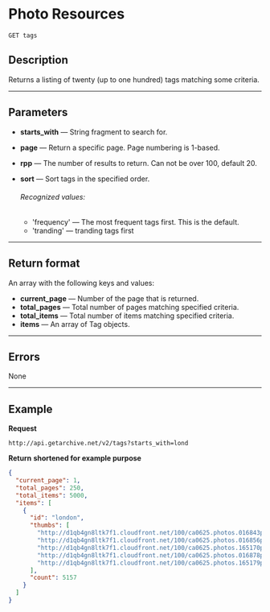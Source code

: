 # Photo Resources

    GET tags

## Description
Returns a listing of twenty (up to one hundred) tags matching some criteria.
***


## Parameters

- **starts_with** — String fragment to search for.
- **page** — Return a specific page. Page numbering is 1-based.
- **rpp** — The number of results to return. Can not be over 100, default 20.

- **sort** — Sort tags in the specified order.
    ###### Recognized values:
    - 'frequency' — The most frequent tags first. This is the default.
    - 'tranding' — tranding tags first


***

## Return format
An array with the following keys and values:

- **current_page** — Number of the page that is returned.
- **total_pages** — Total number of pages matching specified criteria.
- **total_items** — Total number of items matching specified criteria.
- **items** — An array of Tag objects.

***

## Errors

None
***

## Example
**Request**

    http://api.getarchive.net/v2/tags?starts_with=lond

**Return** __shortened for example purpose__
``` json
{
  "current_page": 1,
  "total_pages": 250,
  "total_items": 5000,
  "items": [
    {
      "id": "london",
      "thumbs": [
        "http://d1qb4gn8ltk7f1.cloudfront.net/100/ca0625.photos.016843p.jpg",
        "http://d1qb4gn8ltk7f1.cloudfront.net/100/ca0625.photos.016856p.jpg",
        "http://d1qb4gn8ltk7f1.cloudfront.net/100/ca0625.photos.165170p.jpg",
        "http://d1qb4gn8ltk7f1.cloudfront.net/100/ca0625.photos.016878p.jpg",
        "http://d1qb4gn8ltk7f1.cloudfront.net/100/ca0625.photos.165179p.jpg"
      ],
      "count": 5157
    }
  ]
}
```
